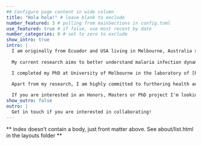 ```yaml
---
## Configure page content in wide column
title: "Hola hola!" # leave blank to exclude
number_featured: 3 # pulling from mainSections in config.toml
use_featured: true # if false, use most recent by date
number_categories: 0 # set to zero to exclude
show_intro: true
intro: |
  I am originally from Ecuador and USA living in Melbourne, Australia since 2014. As a molecular epidemiologist with expertise in population genetics, epidemiology, and bioinformatics, I'm interested in combining these approaches to population-based studies of infectious diseases, particularly malaria and more recently COVID-19. 
  
  My current research aims to better understand malaria infection dynamics and host-parasite factors that contribute to sustaining malaria transmission in countries attempting elimination. I work closely with endemic country partners to support in-country capacity building and through my research I hope to contribute to enhance malaria surveillance, control and elimination strategies.

  I completed my PhD at University of Melbourne in the laboratory of [Professor Karen Day](http://www.bio21.unimelb.edu.au/day-group) and am currently a Joint Postdoctoral Scientist in the laboratories of [Professor Ivo Mueller](https://www.wehi.edu.au/people/ivo-mueller) and [Professor Leanne Robinson](https://www.wehi.edu.au/people/leanne-robinson) at the Walter and Eliza Hall Institute. I also have ongoing appointments at the University of Melbourne and [Burnet Institute](https://www.burnet.edu.au/working_groups/49_vector_borne_diseases_and_tropical_public_health_group), am a member of the [Australian Centre for Research Excellence in Malaria Elimination](http://acreme.org.au) and the [Australian Centre for the Control and Elimination of Neglected Tropical Diseases](https://researchdata.ands.org.au/australian-centre-control-tropical-diseases/1349119), and a researcher of the [Asia-Pacific International Center of Excellence for Malaria Research](https://www.niaid.nih.gov/research/asia-pacific-icemr). In Ecuador, I hold an adjunct appointment as Associate Professor at Universidad San Francisco de Quito (since 2020) and collaborate on projects related to the genetic and genomic epidemiology of malaria, and more recently on several initiatives related to the COVID-19 pandemic emergency response. 
  
  Apart from my research, I am highly committed to furthering health and development initiatives, particularly in my home country of Ecuador. From early 2016 until the COVID-19 pandemic, I was CEO and co-founder of the [The Artisan Project](https://facebook.com/theartisanprojectec), a social enterprise that worked hand in hand with talented indigenous artisans in Ecuador. We used fashion as a tool to create income-generating opportunities, particularly for indigenous women, and impulse social impact and innovation. I am also a President and co-organizer of [R-Ladies Melbourne](https://www.meetup.com/R-Ladies-Melbourne/), a non-profit organization and local chapter of [R-Ladies Global](https://rladies.org) aiming to promote gender diversity in the R community, both in Australia and worldwide.

  If you are interested in an Honors, Masters or PhD project I'm looking for an exceptional student to join an exciting project entitled ["Understanding malaria infection dynamics". See more details here](https://www.wehi.edu.au/student-research-project/understanding-malaria-infection-dynamics). If you are an international student, please get in touch if you are considering applying to the [Walter and Eliza Hall Institute International PhD Scholar Initiative](https://www.wehi.edu.au/education/phd/phd-application/international-phd-scholar-initiative).
show_outro: false
outro: |
  Get in touch if you are interested in collaborating!
---
```


** index doesn't contain a body, just front matter above.
See about/list.html in the layouts folder **
